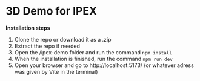 # 3D Demo for IPEX

**Installation steps**
1. Clone the repo or download it as a .zip
2. Extract the repo if needed
3. Open the /ipex-demo folder and run the command `npm install`
4. When the installation is finished, run the command `npm run dev`
5. Open your browser and go to http://localhost:5173/ (or whatever adress was given by Vite in the terminal)
